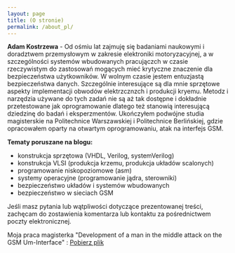 ```yaml
---
layout: page
title: (O stronie)
permalink: /about_pl/
---
```


**Adam Kostrzewa** - Od ośmiu lat zajmuję się badaniami naukowymi i doradztwem przemysłowym w zakresie elektroniki motoryzacyjnej,
 a w szczególności systemów wbudowanych pracujączch w czasie rzeczywistym do zastosowań mogących mieć krytyczne znaczenie dla bezpieczeństwa użytkowników. 
 W wolnym czasie jestem entuzjastą bezpieczeństwa danych. Szczególnie interesujące są dla mnie sprzętowe aspekty implementacji obwodów elektrzcznzch i produkcji kryemu. 
 Metodz i narzędzia używane do tych zadań nie są aż tak dostępne i dokładnie przetestowane jak oprogramowanie
 dlatego też stanowią interesującą dziedzinę do badań i eksperzmentów. 
 Ukończyłem podwójne studia magisterskie na Politechnice Warszawskiej i Politechnice Berlińskiej, 
 gdzie opracowałem oparty na otwartym oprogramowaniu, atak na interfejs GSM.

**Tematy poruszane na blogu:**
* konstrukcja sprzętowa (VHDL, Verilog, systemVerilog)
* konstrukcja VLSI (produkcja krzemu, produkcja układów scalonych)
* programowanie niskopoziomowe (asm) 
* systemy operacyjne (programowanie jądra, sterowniki)
* bezpieczeństwo układów i systemów wbudowanych
* bezpieczeństwo w sieciach GSM

Jeśli masz pytania lub wątpliwości dotyczące prezentowanej treści, zachęcam do zostawienia komentarza lub 
kontaktu za pośrednictwem poczty elektronicznej.

Moja praca magisterka "Development of a man in the middle attack
on the GSM Um-Interface" : [Pobierz plik](/download/kostrzewa2011development.pdf) 


